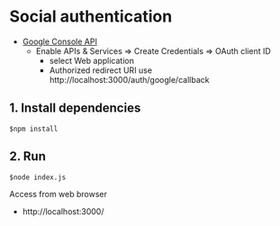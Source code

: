# Social authentication
* [Google Console API](https://console.cloud.google.com/apis/dashboard)
  * Enable APIs & Services => Create Credentials => OAuth client ID
    * select Web application
    * Authorized redirect URI use http://localhost:3000/auth/google/callback

## 1. Install dependencies
```
$npm install
```

## 2. Run
```
$node index.js
```

Access from web browser
* http://localhost:3000/